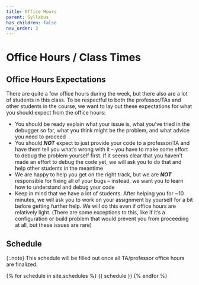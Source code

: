 ```yaml
---
title: Office Hours
parent: Syllabus
has_children: false
nav_order: 3
---
```


# Office Hours / Class Times

## Office Hours Expectations

There are quite a few office hours during the week, but there also are a lot of students in this class. To be respectful to both the professor/TAs and other students in the course, we want to lay out these expectations for what you should expect from the office hours:

* You should be ready explain what your issue is, what you’ve tried in the debugger so far, what you think might be the problem, and what advice you need to proceed
* You should ***NOT*** expect to just provide your code to a professor/TA and have them tell you what’s wrong with it – you have to make some effort to debug the problem yourself first. If it seems clear that you haven’t made an effort to debug the code yet, we will ask you to do that and help other students in the meantime
* We are happy to help you get on the right track, but we are ***NOT*** responsible for fixing all of your bugs – instead, we want you to learn how to understand and debug your code
* Keep in mind that we have a lot of students. After helping you for ~10 minutes, we will ask you to work on your assignment by yourself for a bit before getting further help. We will do this even if office hours are relatively light. (There are some exceptions to this, like if it’s a configuration or build problem that would prevent you from proceeding at all, but these issues are rare)

## Schedule

{:.note}
This schedule will be filled out once all TA/professor office hours are finalized.

{% for schedule in site.schedules %}
{{ schedule }}
{% endfor %}
